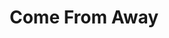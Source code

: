 ---
title: Come From Away
poster: come.jpg
header: ''
description: 'When the world stopped, their stories moved us all.'
theater: Schoenfeld Theatre
original_preview: 2017-02-08
original_opening: 2017-03-12
preview: 2021-09-21
opening: 2021-09-21
tonyaward: true
criticspick: true
tags: 
  - Musical
  - Broadway
  - Award Winning
trailer: 'https://www.youtube.com/watch?v=bijwE0ZBdrM'
website: 'http://comefromaway.com'
tickets:
  - highlight: true
    info: 'http://comefromawaylottery.com'
    title: $49 Lottery
    type: digitalLottery
  - highlight: false
    info: >-
      On sale when the Gerald Schoenfeld Theatre box office opens 10 AM
      Monday–Saturday, noon on Sunday on a first-come, first-served basis. Cash
      or credit. Photo ID required. 2 Tickets per person limit. Seat location
      determined at the discretion of the box office. May be partial view.
    title: $38 Rush
    type: rush
  - highlight: false
    info: >-
      Available when the Gerald Schoenfeld Theatre box office opens 10 AM
      Monday–Saturday, noon on Sunday on a first-come, first-served basis when
      the show is sold out. Cash or credit. 2 Tickets per person limit. Standing
      room at back of the orchestra section.
    title: $32 Standing
    type: standing
  - highlight: false
    info: 'https://www.telecharge.com/Broadway/Come-From-Away/Schedules-Prices'
    title: $47+ Tickets
    type: regular
---